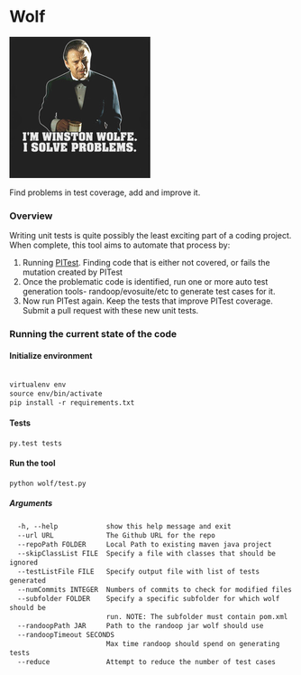 # Wolf
![Wolfe](img/wolfe.png)

Find problems in test coverage, add and improve it.

### Overview

Writing unit tests is quite possibly the least exciting part of a coding project. When complete, this tool aims to automate that process by:

1. Running [PITest](http://pitest.org). Finding code that is either not covered, or fails the mutation created by PITest
2. Once the problematic code is identified, run one or more auto test generation tools- randoop/evosuite/etc to generate test cases for it.
3. Now run PITest again. Keep the tests that improve PITest coverage. Submit a pull request with these new unit tests.


### Running the current state of the code

#### Initialize environment

```

virtualenv env
source env/bin/activate
pip install -r requirements.txt
```

#### Tests

```
py.test tests
```

#### Run the tool

```
python wolf/test.py
```

##### Arguments
```
  -h, --help            show this help message and exit
  --url URL             The Github URL for the repo
  --repoPath FOLDER     Local Path to existing maven java project
  --skipClassList FILE  Specify a file with classes that should be ignored
  --testListFile FILE   Specify output file with list of tests generated
  --numCommits INTEGER  Numbers of commits to check for modified files
  --subfolder FOLDER    Specify a specific subfolder for which wolf should be
                        run. NOTE: The subfolder must contain pom.xml
  --randoopPath JAR     Path to the randoop jar wolf should use
  --randoopTimeout SECONDS
                        Max time randoop should spend on generating tests
  --reduce              Attempt to reduce the number of test cases
```